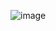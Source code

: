 ![image](https://user-images.githubusercontent.com/57343545/189523711-d196b572-1c93-48c0-b742-56dbfdce0a25.png)

